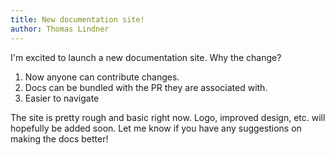 ```yaml
---
title: New documentation site!
author: Thomas Lindner
---
```


I'm excited to launch a new documentation site. Why the change?

  1. Now anyone can contribute changes.
  2. Docs can be bundled with the PR they are associated with.
  3. Easier to navigate

<!--truncate-->

The site is pretty rough and basic right now. Logo, improved design, etc. will hopefully be added soon. Let me know if you have any suggestions on making the docs better!
